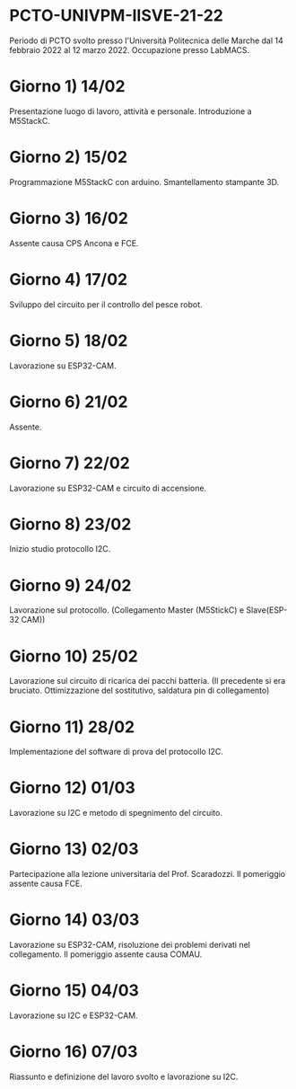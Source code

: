 # PCTO-UNIVPM-IISVE-21-22
Periodo di PCTO svolto presso l'Università Politecnica delle Marche dal 14 febbraio 2022 al 12 marzo 2022. 
Occupazione presso LabMACS. 

# Giorno 1) 14/02
Presentazione luogo di lavoro, attività e personale. 
Introduzione a M5StackC.

# Giorno 2) 15/02
Programmazione M5StackC con arduino. 
Smantellamento stampante 3D.

# Giorno 3) 16/02
Assente causa CPS Ancona e FCE.

# Giorno 4) 17/02
Sviluppo del circuito per il controllo del pesce robot. 

# Giorno 5) 18/02
Lavorazione su ESP32-CAM.

# Giorno 6) 21/02
Assente.

# Giorno 7) 22/02
Lavorazione su ESP32-CAM e circuito di accensione. 

# Giorno 8) 23/02
Inizio studio protocollo I2C.

# Giorno 9) 24/02
Lavorazione sul protocollo. (Collegamento Master (M5StickC) e Slave(ESP-32 CAM))

# Giorno 10) 25/02
Lavorazione sul circuito di ricarica dei pacchi batteria. (Il precedente si era bruciato. Ottimizzazione del sostitutivo, saldatura pin di collegamento)

# Giorno 11) 28/02
Implementazione del software di prova del protocollo I2C.

# Giorno 12) 01/03
Lavorazione su I2C e metodo di spegnimento del circuito. 

# Giorno 13) 02/03
Partecipazione alla lezione universitaria del Prof. Scaradozzi. Il pomeriggio assente causa FCE.

# Giorno 14) 03/03
Lavorazione su ESP32-CAM, risoluzione dei problemi derivati nel collegamento. Il pomeriggio assente causa COMAU.

# Giorno 15) 04/03
Lavorazione su I2C e ESP32-CAM.

# Giorno 16) 07/03
Riassunto e definizione del lavoro svolto e lavorazione su I2C.



